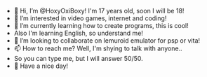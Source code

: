- 👋 Hi, I’m @HoxyOxiBoxy! I'm 17 years old, soon I will be 18!
- 👀 I’m interested in video games, internet and coding! 
- 🌱 I’m currently learning how to create programs, this is cool!
- Also I'm learning English, so understand me! 
- 💞️ I’m looking to collaborate on lemuroid emulator for psp or vita! 
- 📫 How to reach me? Well, I'm shying to talk with anyone..
- So you can type me, but I will answer 50/50.
- 🌟 Have a nice day!
<!---
HoxyOxiBoxy/HoxyOxiBoxy is a ✨ special ✨ repository because its `README.md` (this file) appears on your GitHub profile.
You can click the Preview link to take a look at your changes.
--->

